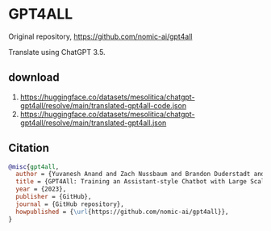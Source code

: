# GPT4ALL

Original repository, https://github.com/nomic-ai/gpt4all

Translate using ChatGPT 3.5.

## download

1. https://huggingface.co/datasets/mesolitica/chatgpt-gpt4all/resolve/main/translated-gpt4all-code.json
2. https://huggingface.co/datasets/mesolitica/chatgpt-gpt4all/resolve/main/translated-gpt4all.json

## Citation

```bibtex
@misc{gpt4all,
  author = {Yuvanesh Anand and Zach Nussbaum and Brandon Duderstadt and Benjamin Schmidt and Andriy Mulyar},
  title = {GPT4All: Training an Assistant-style Chatbot with Large Scale Data Distillation from GPT-3.5-Turbo},
  year = {2023},
  publisher = {GitHub},
  journal = {GitHub repository},
  howpublished = {\url{https://github.com/nomic-ai/gpt4all}},
}
```